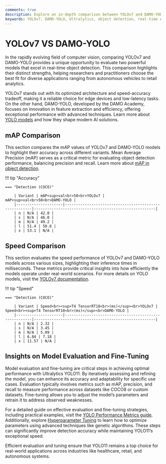```yaml
---
comments: true
description: Explore an in-depth comparison between YOLOv7 and DAMO-YOLO, two cutting-edge models in object detection and real-time AI. Learn how these models perform across key metrics like accuracy, speed, and efficiency, and discover their applications in edge AI and computer vision.
keywords: YOLOv7, DAMO-YOLO, Ultralytics, object detection, real-time AI, edge AI, computer vision, AI models, performance comparison
---
```


# YOLOv7 VS DAMO-YOLO

In the rapidly evolving field of computer vision, comparing YOLOv7 and DAMO-YOLO provides a unique opportunity to evaluate two powerful models that excel in real-time object detection. This comparison highlights their distinct strengths, helping researchers and practitioners choose the best fit for diverse applications ranging from autonomous vehicles to retail analytics.  

YOLOv7 stands out with its optimized architecture and speed-accuracy tradeoff, making it a reliable choice for edge devices and low-latency tasks. On the other hand, DAMO-YOLO, developed by the DAMO Academy, focuses on innovation in feature extraction and efficiency, offering exceptional performance with advanced techniques. Learn more about [YOLO models](https://www.ultralytics.com/blog/the-evolution-of-object-detection-and-ultralytics-yolo-models) and how they shape modern AI solutions.


## mAP Comparison

This section compares the mAP values of YOLOv7 and DAMO-YOLO models to highlight their accuracy across different variants. Mean Average Precision (mAP) serves as a critical metric for evaluating object detection performance, balancing precision and recall. Learn more about [mAP in object detection](https://www.ultralytics.com/glossary/mean-average-precision-map).


!!! tip "Accuracy"

	=== "Detection (COCO)"

		| Variant | mAP<sup>val<br>50<br>YOLOv7 | mAP<sup>val<br>50<br>DAMO-YOLO |
		|---------------------|-------------------------------------------------------|-------------------------------------------------------|
		| n | N/A | 42.0 |
		| s | N/A | 46.0 |
		| m | N/A | 49.2 |
		| l | 51.4 | 50.8 |
		| x | 53.1 | N/A |
		

## Speed Comparison

This section evaluates the speed performance of YOLOv7 and DAMO-YOLO models across various sizes, highlighting their inference times in milliseconds. These metrics provide critical insights into how efficiently the models operate under real-world scenarios. For more details on YOLO models, visit the [YOLOv7 documentation](https://docs.ultralytics.com/models/yolov7/).


!!! tip "Speed"

	=== "Detection (COCO)"

		| Variant | Speed<br><sup>T4 TensorRT10<br>(ms)</sup><br>YOLOv7 | Speed<br><sup>T4 TensorRT10<br>(ms)</sup><br>DAMO-YOLO |
		|---------------------|-------------------------------------------------------|-------------------------------------------------------|
		| n | N/A | 2.32 |
		| s | N/A | 3.45 |
		| m | N/A | 5.09 |
		| l | 6.84 | 7.18 |
		| x | 11.57 | N/A |

## Insights on Model Evaluation and Fine-Tuning  

Model evaluation and fine-tuning are critical steps in achieving optimal performance with Ultralytics YOLO11. By iteratively assessing and refining the model, you can enhance its accuracy and adaptability for specific use cases. Evaluation typically involves metrics such as mAP, precision, and recall to measure performance across datasets like COCO8 or custom datasets. Fine-tuning allows you to adjust the model’s parameters and retrain it to address observed weaknesses.  

For a detailed guide on effective evaluation and fine-tuning strategies, including practical examples, visit the [YOLO Performance Metrics guide](https://docs.ultralytics.com/guides/yolo-performance-metrics/). Additionally, explore [Hyperparameter Tuning](https://docs.ultralytics.com/guides/hyperparameter-tuning/) to learn how to optimize parameters using advanced techniques like genetic algorithms. These steps can significantly improve detection accuracy while maintaining YOLO11’s exceptional speed.  

Efficient evaluation and tuning ensure that YOLO11 remains a top choice for real-world applications across industries like healthcare, retail, and autonomous systems.
